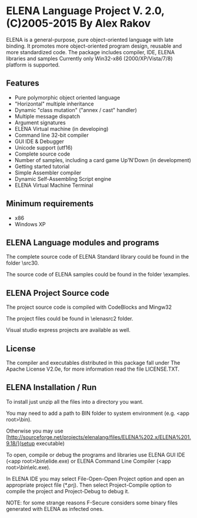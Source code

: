 ELENA Language Project V. 2.0, (C)2005-2015  By Alex Rakov
====
ELENA is a general-purpose, pure object-oriented language with late binding. It promotes more object-oriented program design, reusable and more standardized code. The package includes compiler, IDE, ELENA libraries and samples
Currently only Win32-x86 (2000/XP/Vista/7/8) platform is supported.

Features
---
- Pure polymorphic object oriented language
- "Horizontal" multiple inheritance
- Dynamic "class mutation" ("annex / cast" handler)
- Multiple message dispatch
- Argument signatures
- ELENA Virtual machine (in developing)
- Command line 32-bit compiler
- GUI IDE & Debugger
- Unicode support (utf16)
- Complete source code
- Number of samples, including a card game Up'N'Down (in development)
- Getting started tutorial
- Simple Assembler compiler
- Dynamic Self-Assembling Script engine
- ELENA Virtual Machine Terminal

Minimum requirements
---
 - x86
 - Windows XP

ELENA Language modules and programs
---
The complete source code of ELENA Standard library could be found
in the folder <app root>\src30.

The source code of ELENA samples could be found
in the folder <app root>\examples.

ELENA Project Source code
---
The project source code is compiled with CodeBlocks and Mingw32

The project files could be found in <app root>\elenasrc2 folder.

Visual studio express projects are available as well.

License
---
The compiler and executables distributed in this package fall under The Apache 
License V2.0e, for more information read the file LICENSE.TXT.

ELENA Installation / Run
---

To install just unzip all the files into a directory you want.

You may need to add a path to BIN folder to system environment (e.g. &lt;app root&gt;\bin</code></pre>). 

Otherwise you may use [http://sourceforge.net/projects/elenalang/files/ELENA%202.x/ELENA%201.9.18/](setup executable)

To open, compile or debug the programs and libraries use ELENA GUI IDE 
(&lt;app root&gt;\bin\elide.exe) or ELENA Command Line Compiler 
(&lt;app root&gt;\bin\elc.exe).

In ELENA IDE you may select File-Open-Open Project option and open an 
appropriate project file (*.prj). Then select Project-Compile option to 
compile the project and Project-Debug to debug it.

NOTE: for some strange reasons F-Secure considers some binary files generated 
with ELENA as infected ones.


